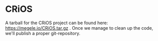 # CRiOS

A tarball for the CRiOS project can be found here: https://megele.io/CRiOS.tar.gz . Once we manage to clean up the code, we'll publish a proper git-repository.
